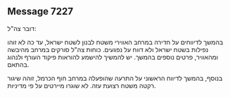 ## Message 7227

דובר צה"ל:

בהמשך לדיווחים על חדירה במרחב האווירי משטח לבנון לשטח ישראל, עד כה לא זוהו נפילות בשטח ישראל ולא דווח על נפגעים. 
כוחות צה"ל סורקים במרחב מהיבשה ומהאוויר, פרטים נוספים בהמשך. יש להמשיך להישמע להוראות פיקוד העורף ולנהוג בהתאם.

בנוסף, בהמשך לדיווח הראשוני על התרעה שהופעלה במרחב חוף הכרמל, זוהה שיגור רקטה משטח רצועת עזה. לא שוגרו מיירטים על פי מדיניות.

